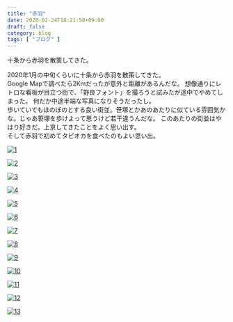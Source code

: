 ```yaml
---
title: "赤羽"
date: 2020-02-24T18:21:50+09:00
draft: false
category: blog
tags: [ "ブログ" ]
---
```

十条から赤羽を散策してきた。  

<!--more-->
2020年1月の中旬くらいに十条から赤羽を散策してきた。  
Google Mapで調べたら2Kmだったが意外と距離があるんだな。
想像通りにレトロな看板が目立つ街で、「野良フォント」を撮ろうと試みたが途中でやめてしまった。
何だか中途半端な写真になりそうだったし。  
歩いていてもほのぼのとする良い街並。笹塚とかあのあたりに似ている雰囲気かな。じゃあ笹塚を歩けよって思うけど若干違うんだな。
このあたりの街並はやはり好きだ。上京してきたことをよく思い出す。  
そして赤羽で初めてタピオカを食べたのもよい思い出。  

[![1](../../img/2020-02-24/1-1.jpg)](../../img/2020-02-24/1-1.jpg)  
  
[![2](../../img/2020-02-24/1-2.jpg)](../../img/2020-02-24/1-2.jpg)  
  
[![3](../../img/2020-02-24/1-3.jpg)](../../img/2020-02-24/1-3.jpg)  
  
[![4](../../img/2020-02-24/1-4.jpg)](../../img/2020-02-24/1-4.jpg)  
  
[![5](../../img/2020-02-24/1-5.jpg)](../../img/2020-02-24/1-5.jpg)  
  
[![6](../../img/2020-02-24/1-6.jpg)](../../img/2020-02-24/1-6.jpg)  
  
[![7](../../img/2020-02-24/1-7.jpg)](../../img/2020-02-24/1-7.jpg)  
  
[![8](../../img/2020-02-24/1-8.jpg)](../../img/2020-02-24/1-8.jpg)  
  
[![9](../../img/2020-02-24/1-9.jpg)](../../img/2020-02-24/1-9.jpg)  
  
[![10](../../img/2020-02-24/1-10.jpg)](../../img/2020-02-24/1-10.jpg)  
  
[![11](../../img/2020-02-24/1-11.jpg)](../../img/2020-02-24/1-11.jpg)  
  
[![12](../../img/2020-02-24/1-12.jpg)](../../img/2020-02-24/1-12.jpg)  
  
[![13](../../img/2020-02-24/1-13.jpg)](../../img/2020-02-24/1-13.jpg)  
  

